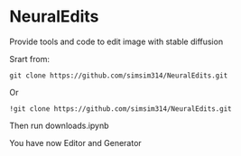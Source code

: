 # NeuralEdits
Provide tools and code to edit image with stable diffusion

Srart from: 

```
git clone https://github.com/simsim314/NeuralEdits.git
```

Or
```
!git clone https://github.com/simsim314/NeuralEdits.git
```
Then run downloads.ipynb

You have now Editor and Generator
